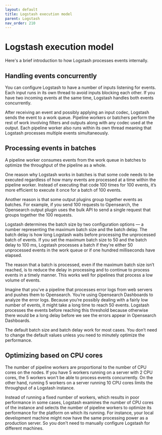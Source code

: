 ```yaml
---
layout: default
title: Logstash execution model
parent: Logstash
nav_order: 210
---
```


# Logstash execution model

Here's a brief introduction to how Logstash processes events internally.

## Handling events concurrently

You can configure Logstash to have a number of inputs listening for events. Each input runs in its own thread to avoid inputs blocking each other. If you have two incoming events at the same time, Logstash handles both events concurrently.

After receiving an event and possibly applying an input codec, Logstash sends the event to a work queue. Pipeline workers or batchers perform the rest of work involving filters and outputs along with any codec used at the output. Each pipeline worker also runs within its own thread meaning that Logstash processes multiple events simultaneously.

## Processing events in batches

A pipeline worker consumes events from the work queue in batches to optimize the throughput of the pipeline as a whole.

One reason why Logstash works in batches is that some code needs to be executed regardless of how many events are processed at a time within the pipeline worker. Instead of executing that code 100 times for 100 events, it’s more efficient to execute it once for a batch of 100 events.

Another reason is that some output plugins group together events as batches. For example, if you send 100 requests to Opensearch, the Opensearch output plugin uses the bulk API to send a single request that groups together the 100 requests.

Logstash determines the batch size by two configuration options — a number representing the maximum batch size and the batch delay. The batch delay is how long Logstash waits before processing the unprocessed batch of events.
If you set the maximum batch size to 50 and the batch delay to 100 ms, Logstash processes a batch if they're either 50 unprocessed events in the work queue or if one hundred milliseconds have elapsed.

The reason that a batch is processed, even if the maximum batch size isn’t reached, is to reduce the delay in processing and to continue to process events in a timely manner. This works well for pipelines that process a low volume of events.

Imagine that you’ve a pipeline that processes error logs from web servers and pushes them to Opensearch. You’re using Opensearch Dashboards to analyze the error logs. Because you’re possibly dealing with a fairly low number of events, it might take a long time to reach 50 events. Logstash processes the events before reaching this threshold because otherwise there would be a long delay before we see the errors appear in Opensearch Dashboards.

The default batch size and batch delay work for most cases. You don’t need to change the default values unless you need to minutely optimize the performance.

## Optimizing based on CPU cores

The number of pipeline workers are proportional to the number of CPU cores on the nodes.
If you have 5 workers running on a server with 2 CPU cores, the 5 workers won't be able to process events concurrently. On the other hand, running 5 workers on a server running 10 CPU cores limits the throughput of a Logstash instance.

Instead of running a fixed number of workers, which results in poor performance in some cases, Logstash examines the number of CPU cores of the instance and selects the number of pipeline workers to optimize its performance for the platform on which its running. For instance, your local development machine might now have the same processing power as a production server. So you don't need to manually configure Logstash for different machines.

